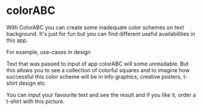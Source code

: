 colorABC
========

With ColorABC you can create some inadequate color schemes on text background. It's just for fun but you can find different useful availabilities in this app.


For example, use-cases in design

Text that was passed to input of app colorABC will some unreadable. But this allows you to see a collection of colorful squares and to imagine how successful this color scheme will be in info graphics, creative posters, t-shirt design etc

You can input your favourite text and see the result and if you like it, order a t-shirt with this picture.
